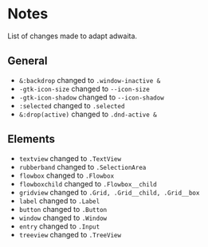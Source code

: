 
# Notes

List of changes made to adapt adwaita.

## General

 - `&:backdrop` changed to `.window-inactive &`
 - `-gtk-icon-size` changed to `--icon-size`
 - `-gtk-icon-shadow` changed to `--icon-shadow`
 - `:selected` changed to `.selected`
 - `&:drop(active)` changed to `.dnd-active &`

## Elements
 - `textview` changed to `.TextView`
 - `rubberband` changed to `.SelectionArea`
 - `flowbox` changed to `.Flowbox`
 - `flowboxchild` changed to `.Flowbox__child`
 - `gridview` changed to `.Grid, .Grid__child, .Grid__box`
 - `label` changed to `.Label`
 - `button` changed to `.Button`
 - `window` changed to `.Window`
 - `entry` changed to `.Input`
 - `treeview` changed to `.TreeView`
